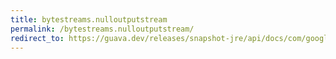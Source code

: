 ```yaml
---
title: bytestreams.nulloutputstream
permalink: /bytestreams.nulloutputstream/
redirect_to: https://guava.dev/releases/snapshot-jre/api/docs/com/google/common/io/ByteStreams.html#nullOutputStream--
---
```


